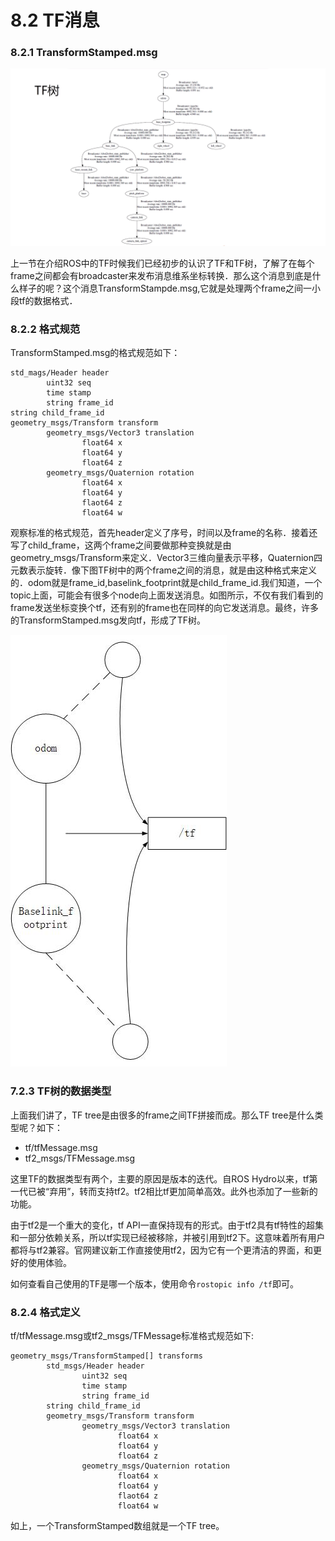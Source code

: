 # 8.2 TF消息

### 8.2.1 TransformStamped.msg

![](/pics/tf_tree_pr2.png)

上一节在介绍ROS中的TF时候我们已经初步的认识了TF和TF树，了解了在每个frame之间都会有broadcaster来发布消息维系坐标转换．那么这个消息到底是什么样子的呢？这个消息TransformStampde.msg,它就是处理两个frame之间一小段tf的数据格式．

### 8.2.2 格式规范

TransformStamped.msg的格式规范如下：

```
std_mags/Header header
        uint32 seq
        time stamp
        string frame_id
string child_frame_id
geometry_msgs/Transform transform
        geometry_msgs/Vector3 translation
                float64 x
                float64 y
                float64 z
        geometry_msgs/Quaternion rotation
                float64 x
                float64 y
                flaot64 z
                float64 w
```

观察标准的格式规范，首先header定义了序号，时间以及frame的名称．接着还写了child\_frame，这两个frame之间要做那种变换就是由geometry\_msgs/Transform来定义．Vector3三维向量表示平移，Quaternion四元数表示旋转．像下图TF树中的两个frame之间的消息，就是由这种格式来定义的．odom就是frame\_id,baselink\_footprint就是child\_frame\_id.我们知道，一个topic上面，可能会有很多个node向上面发送消息。如图所示，不仅有我们看到的frame发送坐标变换个tf，还有别的frame也在同样的向它发送消息。最终，许多的TransformStamped.msg发向tf，形成了TF树。

![](/pics/tf_tree.jpg)



### 7.2.3 TF树的数据类型
上面我们讲了，TF tree是由很多的frame之间TF拼接而成。那么TF tree是什么类型呢？如下：

* tf/tfMessage.msg
* tf2_msgs/TFMessage.msg

这里TF的数据类型有两个，主要的原因是版本的迭代。自ROS Hydro以来，tf第一代已被“弃用”，转而支持tf2。tf2相比tf更加简单高效。此外也添加了一些新的功能。

由于tf2是一个重大的变化，tf API一直保持现有的形式。由于tf2具有tf特性的超集和一部分依赖关系，所以tf实现已经被移除，并被引用到tf2下。这意味着所有用户都将与tf2兼容。官网建议新工作直接使用tf2，因为它有一个更清洁的界面，和更好的使用体验。

如何查看自己使用的TF是哪一个版本，使用命令`rostopic info /tf`即可。

### 8.2.4 格式定义
tf/tfMessage.msg或tf2_msgs/TFMessage标准格式规范如下:

```
geometry_msgs/TransformStamped[] transforms
        std_msgs/Header header
                uint32 seq
                time stamp
                string frame_id
        string child_frame_id
        geometry_msgs/Transform transform
                geometry_msgs/Vector3 translation
                        float64 x
                        float64 y
                        float64 z
                geometry_msgs/Quaternion rotation
                        float64 x
                        float64 y
                        flaot64 z
                        float64 w
```
如上，一个TransformStamped数组就是一个TF tree。 



